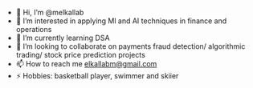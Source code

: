 - 👋 Hi, I’m @melkallab
- 👀 I’m interested in applying Ml and AI techniques in finance and operations
- 🌱 I’m currently learning DSA 
- 💞️ I’m looking to collaborate on payments fraud detection/ algorithmic trading/ stock price prediction projects
- 📫 How to reach me elkallabm@gmail.com
- ⚡ Hobbies: basketball player, swimmer and skiier

<!---
melkallab/melkallab is a ✨ special ✨ repository because its `README.md` (this file) appears on your GitHub profile.
You can click the Preview link to take a look at your changes.
--->
